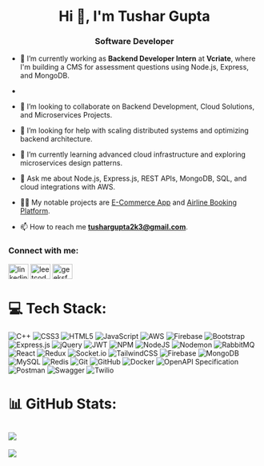 <h1 align="center">Hi 👋, I'm Tushar Gupta</h1>
<h3 align="center"><b>Software Developer</b></h3>

- 🔭 I’m currently working as **Backend Developer Intern** at **Vcriate**, where I'm building a CMS for assessment questions using Node.js, Express, and MongoDB.
- 
- 👯 I’m looking to collaborate on Backend Development, Cloud Solutions, and Microservices Projects.

- 🤝 I’m looking for help with scaling distributed systems and optimizing backend architecture.

- 🌱 I’m currently learning advanced cloud infrastructure and exploring microservices design patterns.

- 💬 Ask me about Node.js, Express.js, REST APIs, MongoDB, SQL, and cloud integrations with AWS.

- 👨‍💻 My notable projects are [E-Commerce App](https://github.com/tushargupta123/MERN-ecommerce) and [Airline Booking Platform](https://github.com/tushargupta123/Airline).

- 📫 How to reach me **tushargupta2k3@gmail.com**.

<h3 align="left">Connect with me:</h3>
<p align="left">
<a href="https://www.linkedin.com/in/tushar-gupta-0324a8156/" target="blank"><img align="center" src="https://raw.githubusercontent.com/rahuldkjain/github-profile-readme-generator/master/src/images/icons/Social/linked-in-alt.svg" alt="linkedin" height="30" width="40" /></a>
<a href="https://leetcode.com/u/tushargupta_1206/" target="blank"><img align="center" src="https://raw.githubusercontent.com/rahuldkjain/github-profile-readme-generator/master/src/images/icons/Social/leet-code.svg" alt="leetcode" height="30" width="40" /></a>
<a href="https://www.geeksforgeeks.org/user/tushargupta2k3/" target="blank"><img align="center" src="https://raw.githubusercontent.com/rahuldkjain/github-profile-readme-generator/master/src/images/icons/Social/geeks-for-geeks.svg" alt="geeksforgeeks" height="30" width="40" /></a>
</p>

# 💻 Tech Stack:
![C++](https://img.shields.io/badge/c++-%2300599C.svg?style=plastic&logo=c%2B%2B&logoColor=white) ![CSS3](https://img.shields.io/badge/css3-%231572B6.svg?style=plastic&logo=css3&logoColor=white) ![HTML5](https://img.shields.io/badge/html5-%23E34F26.svg?style=plastic&logo=html5&logoColor=white) ![JavaScript](https://img.shields.io/badge/javascript-%23323330.svg?style=plastic&logo=javascript&logoColor=%23F7DF1E) ![AWS](https://img.shields.io/badge/AWS-%23FF9900.svg?style=plastic&logo=amazon-aws&logoColor=white) ![Firebase](https://img.shields.io/badge/firebase-%23039BE5.svg?style=plastic&logo=firebase) ![Bootstrap](https://img.shields.io/badge/bootstrap-%238511FA.svg?style=plastic&logo=bootstrap&logoColor=white) ![Express.js](https://img.shields.io/badge/express.js-%23404d59.svg?style=plastic&logo=express&logoColor=%2361DAFB) ![jQuery](https://img.shields.io/badge/jquery-%230769AD.svg?style=plastic&logo=jquery&logoColor=white) ![JWT](https://img.shields.io/badge/JWT-black?style=plastic&logo=JSON%20web%20tokens) ![NPM](https://img.shields.io/badge/NPM-%23CB3837.svg?style=plastic&logo=npm&logoColor=white) ![NodeJS](https://img.shields.io/badge/node.js-6DA55F?style=plastic&logo=node.js&logoColor=white) ![Nodemon](https://img.shields.io/badge/NODEMON-%23323330.svg?style=plastic&logo=nodemon&logoColor=%BBDEAD) ![RabbitMQ](https://img.shields.io/badge/rabbitmq-FF6600?style=plastic&logo=rabbitmq&logoColor=white) ![React](https://img.shields.io/badge/react-%2320232a.svg?style=plastic&logo=react&logoColor=%2361DAFB) ![Redux](https://img.shields.io/badge/redux-%23593d88.svg?style=plastic&logo=redux&logoColor=white) ![Socket.io](https://img.shields.io/badge/Socket.io-black?style=plastic&logo=socket.io&badgeColor=010101) ![TailwindCSS](https://img.shields.io/badge/tailwindcss-%2338B2AC.svg?style=plastic&logo=tailwind-css&logoColor=white) ![Firebase](https://img.shields.io/badge/firebase-a08021?style=plastic&logo=firebase&logoColor=ffcd34) ![MongoDB](https://img.shields.io/badge/MongoDB-%234ea94b.svg?style=plastic&logo=mongodb&logoColor=white) ![MySQL](https://img.shields.io/badge/mysql-4479A1.svg?style=plastic&logo=mysql&logoColor=white) ![Redis](https://img.shields.io/badge/redis-%23DD0031.svg?style=plastic&logo=redis&logoColor=white) ![Git](https://img.shields.io/badge/git-%23F05033.svg?style=plastic&logo=git&logoColor=white) ![GitHub](https://img.shields.io/badge/github-%23121011.svg?style=plastic&logo=github&logoColor=white) ![Docker](https://img.shields.io/badge/docker-%230db7ed.svg?style=plastic&logo=docker&logoColor=white) ![OpenAPI Specification](https://img.shields.io/badge/openapiinitiative-%23000000.svg?style=plastic&logo=openapiinitiative&logoColor=white) ![Postman](https://img.shields.io/badge/Postman-FF6C37?style=plastic&logo=postman&logoColor=white) ![Swagger](https://img.shields.io/badge/-Swagger-%23Clojure?style=plastic&logo=swagger&logoColor=white) ![Twilio](https://img.shields.io/badge/Twilio-F22F46?style=plastic&logo=Twilio&logoColor=white)

# 📊 GitHub Stats:
![](https://github-readme-streak-stats.herokuapp.com/?user=tushargupta123&theme=dark&hide_border=false)<br/>
---
[![](https://visitcount.itsvg.in/api?id=tushargupta123&icon=5&color=0)](https://visitcount.itsvg.in)
